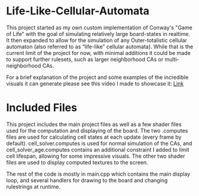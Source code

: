 # Life-Like-Cellular-Automata

This project started as my own custom implementation of Conway's "Game of Life" with the goal of simulating relatively large board-states in realtime. It then expanded to allow for the simulation of any Outer-totalistic cellular automaton (also referred to as “life-like” cellular automata). While that is the current limit of the project for now, with minimal additions it could be made to support further rulesets, such as larger neighborhood CAs or multi-neighborhood CAs.

For a brief explanation of the project and some examples of the incredible visuals it can generate please see this video I made to showcase it: [Link](https://www.youtube.com/watch?v=tAYsf5HJKIA&ab_channel=ElegantAlgorithms)
# Included Files

This project includes the main project files as well as a few shader files used for the computation and displaying of the board. The two .computes files are used for calculating cell states at each update (every frame by default). cell_solver.computes is used for normal simulation of the CAs, and cell_solver_age.computes contains an additional constraint I added to limit cell lifespan, allowing for some impressive visuals. The other two shader files are used to display computed textures to the screen.

The rest of the code is mostly in main.cpp which contains the main display loop, and several handlers for drawing to the board and changing rulestrings at runtime.
